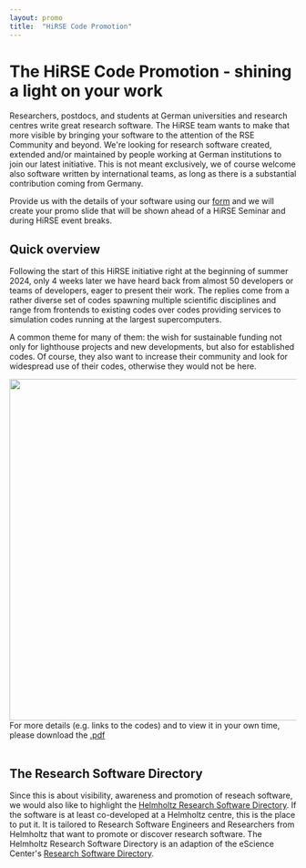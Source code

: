 ```yaml
---
layout: promo
title:  "HiRSE Code Promotion"
---
```


# The HiRSE Code Promotion - shining a light on your work

Researchers, postdocs, and students at German universities and research centres
write great research software. The HiRSE team wants to make that more visible
by bringing your software to the attention of the RSE Community and beyond.
We're looking for research software created, extended and/or maintained by
people working at German institutions to join our latest initiative. This is
not meant exclusively, we of course welcome also software written by
international teams, as long as there is a substantial contribution coming from
Germany.

Provide us with the details of your software using 
our <a href="https://go.fzj.de/research_software_promotion">form</a> and we will create your promo 
slide that will be shown ahead of a HiRSE Seminar and during HiRSE event breaks. 

## Quick overview

Following the start of this HiRSE initiative right at the beginning of summer
2024, only 4 weeks later we have heard back from almost 50 developers or teams of
developers, eager to present their work. The replies come from a rather diverse
set of codes spawning multiple scientific disciplines and range from frontends
to existing codes over codes providing services to simulation codes running at
the largest supercomputers.

A common theme for many of them: the wish for sustainable funding not only for
lighthouse projects and new developments, but also for established codes. Of
course, they also want to increase their community and look for widespread use
of their codes, otherwise they would not be here.

<div>
<a
href="https://rg-rse.pages.jsc.fz-juelich.de/hirse-prom-rs_public/hirse_code_promo_slideshow.pdf"><img
width="600"
src="https://rg-rse.pages.jsc.fz-juelich.de/hirse-prom-rs_public/hirse_code_promo_slideshow.gif"></a>
</div>


<div>
For more details (e.g. links to the codes) and to view it in your own time,
please download the <a
href="https://rg-rse.pages.jsc.fz-juelich.de/hirse-prom-rs_public/hirse_code_promo_slideshow.pdf">.pdf</a>
</div>

<br>

## The Research Software Directory

Since this is about visibility, awareness and promotion of reseach software, we would also like to
highlight the <a href="https://helmholtz.software/">Helmholtz Research Software Directory</a>. If
the software is at least co-developed at a Helmholtz centre, this is the place to put it.
It is tailored to Research Software Engineers and Researchers from Helmholtz that want to promote 
or discover research software. 
The Helmholtz Research Software Directory is an adaption of the eScience Center's <a href="https://research-software-directory.org/">Research Software Directory</a>.
